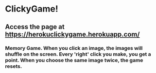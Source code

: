 # ClickyGame!

## Access the page at https://herokuclickygame.herokuapp.com/

### Memory Game.  When you click an image, the images will shuffle on the screen.  Every 'right' click you make, you get a point.  When you choose the same image twice, the game resets. 

